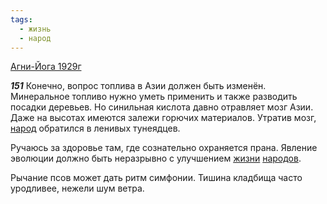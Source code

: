 ```yaml
---
tags:
  - жизнь
  - народ
---
```


[Агни-Йога 1929г](https://127.0.0.1:4002/agni/1929)

___151___
Конечно, вопрос топлива в Азии должен быть изменён. Минеральное топливо нужно уметь применить и также разводить посадки деревьев. Но синильная кислота давно отравляет мозг Азии. Даже на высотах имеются залежи горючих материалов. Утратив мозг, [народ](../../../tags/#народ) обратился в ленивых тунеядцев.   

Ручаюсь за здоровье там, где сознательно охраняется прана. Явление эволюции должно быть неразрывно с улучшением [жизни](../../../tags/#жизнь) [народов](../../../tags/#народ).   

Рычание псов может дать ритм симфонии. Тишина кладбища часто уродливее, нежели шум ветра.